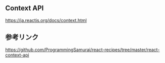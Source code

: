 ## Context API
https://ja.reactjs.org/docs/context.html

## 参考リンク
https://github.com/ProgrammingSamurai/react-recipes/tree/master/react-context-api
